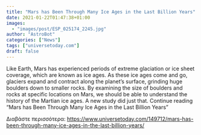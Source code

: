 ```yaml
---
title: "Mars has Been Through Many Ice Ages in the Last Billion Years"
date: 2021-01-22T01:47:38+01:00
images:
  - "images/post/ESP_025174_2245.jpg"
author: "AstroBot"
categories: ["News"]
tags: ["universetoday.com"]
draft: false
---
```


Like Earth, Mars has experienced periods of extreme glaciation or ice sheet coverage, which are known as ice ages. As these ice ages come and go, glaciers expand and contract along the planet’s surface, grinding huge boulders down to smaller rocks. By examining the size of boulders and rocks at specific locations on Mars, we should be able to understand the history of the Martian ice ages. A new study did just that. Continue reading “Mars has Been Through Many Ice Ages in the Last Billion Years” 

Διαβάστε περισσότερα: https://www.universetoday.com/149712/mars-has-been-through-many-ice-ages-in-the-last-billion-years/
